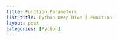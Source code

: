 ```yaml
---
title: Function Parameters
list_title: Python Deep Dive | Function
layout: post
categories: [Python]
---
```

